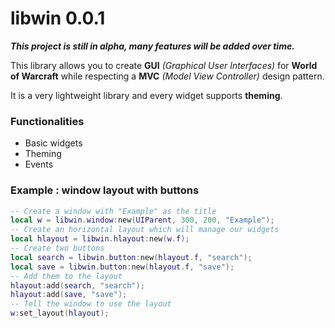 # libwin 0.0.1
**_This project is still in alpha, many features will be added over time._**

This library allows you to create **GUI** *(Graphical User Interfaces)* for **World of Warcraft** while respecting a **MVC** *(Model View Controller)* design pattern.

It is a very lightweight library and every widget supports **theming**.

### Functionalities
- Basic widgets
- Theming
- Events

### Example : window layout with buttons
```lua
-- Create a window with "Example" as the title
local w = libwin.window:new(UIParent, 300, 200, "Example");
-- Create an horizontal layout which will manage our widgets
local hlayout = libwin.hlayout:new(w.f);
-- Create two buttons
local search = libwin.button:new(hlayout.f, "search");
local save = libwin.button:new(hlayout.f, "save");
-- Add them to the layout
hlayout:add(search, "search");
hlayout:add(save, "save");
-- Tell the window to use the layout
w:set_layout(hlayout);
```
